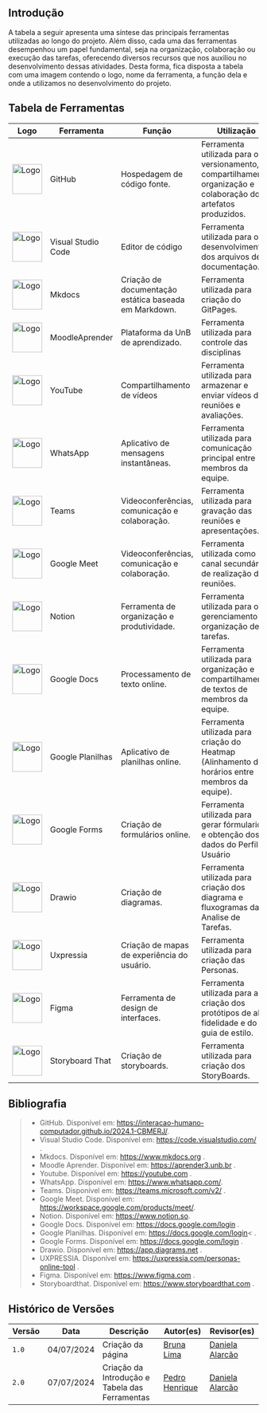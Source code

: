 ## Introdução
A tabela a seguir apresenta uma síntese das principais ferramentas utilizadas ao longo do projeto. Além disso, cada uma das ferramentas desempenhou um papel fundamental, seja na organização, colaboração ou execução das tarefas, oferecendo diversos recursos que nos auxiliou no desenvolvimento dessas atividades. Desta forma, fica disposta a tabela com uma imagem contendo o logo, nome da ferramenta, a função dela e onde a utilizamos no desenvolvimento do projeto. 



## Tabela de Ferramentas

| Logo | Ferramenta | Função | Utilização |
|----------|--------|----------|----------|
| <img alt="Logo" src="../imgs/GitHub.png" width="60px">| GitHub  | Hospedagem de código fonte. | Ferramenta utilizada para o versionamento, compartilhamento, organização e colaboração dos artefatos produzidos.  |
| <img alt="Logo" src="../imgs/VsCode.jpg" width="60px">  | Visual Studio Code | Editor de código | Ferramenta utilizada para o desenvolvimento dos arquivos de documentação.   |
| <img alt="Logo" src="../imgs/MkdocsLogo.png" width="60px">  | Mkdocs | Criação de documentação estática baseada em Markdown. |  Ferramenta utilizada para criação do GitPages.  |
| <img alt="Logo" src="../imgs/Aprender.png" width="60px">  | MoodleAprender | Plataforma da UnB de aprendizado. |  Ferramenta utilizada para controle das disciplinas  |
| <img alt="Logo" src="../imgs/Youtube.jpg" width="60px">  | YouTube | Compartilhamento de vídeos  |  Ferramenta utilizada para armazenar e enviar vídeos de reuniões e avaliações.  |
| <img alt="Logo" src="../imgs/Whats.png" width="60px">  | WhatsApp  | Aplicativo de mensagens instantâneas. | Ferramenta utilizada para comunicação principal entre membros da equipe.   |
| <img alt="Logo" src="../imgs/Teams.png" width="60px">  | Teams | Videoconferências, comunicação e colaboração. | Ferramenta utilizada para gravação das reuniões e apresentações.   |
| <img alt="Logo" src="../imgs/Meet.png" width="60px">  | Google Meet | Videoconferências, comunicação e colaboração.  | Ferramenta utilizada como canal secundário de realização das reuniões.   |
| <img alt="Logo" src="../imgs/Notion.png" width="60px">  | Notion  | Ferramenta de organização e produtividade. | Ferramenta utilizada para o gerenciamento e organização de tarefas.   |
| <img alt="Logo" src="../imgs/GoogleDocs.png" width="60px">  | Google Docs| Processamento de texto online. |  Ferramenta utilizada para organização e compartilhamento de textos de membros da equipe.  |
| <img alt="Logo" src="../imgs/Planilhas.png" width="60px">  | Google Planilhas | Aplicativo de planilhas online. | Ferramenta utilizada para criação do Heatmap (Alinhamento de horários entre membros da equipe).    |
| <img alt="Logo" src="../imgs/GoogleForms.png" width="60px">  | Google Forms |Criação de formulários online. | Ferramenta utilizada para gerar fórmularios e obtenção dos dados do Perfil do Usuário |    |
| <img alt="Logo" src="../imgs/Draw.png" width="60px">  | Drawio | Criação de diagramas.  | Ferramenta utilizada para criação dos diagrama e fluxogramas da Analise de Tarefas.    |
| <img alt="Logo" src="../imgs/Uxpressia.png" width="60px">  | Uxpressia | Criação de mapas de experiência do usuário.  | Ferramenta utilizada para criação das Personas.   |
| <img alt="Logo" src="../imgs/Figma.jpg" width="60px">  | Figma | Ferramenta de design de interfaces.  |  Ferramenta utilizada para a criação dos protótipos de alta fidelidade e do guia de estilo.  |
| <img alt="Logo" src="../imgs/StoryboardThat.png" width="60px">  | Storyboard That | Criação de storyboards.  | Ferramenta utilizada para criação dos StoryBoards.   |

## Bibliografia
>- GitHub. Disponível em: <a href="https://interacao-humano-computador.github.io/2024.1-CBMERJ/">https://interacao-humano-computador.github.io/2024.1-CBMERJ/</a>. 
>- Visual Studio Code. Disponível em: <a href="https://code.visualstudio.com/">https://code.visualstudio.com/</a> . 
>- Mkdocs. Disponível em: <a href="https://www.mkdocs.org">https://www.mkdocs.org</a> . 
>- Moodle Aprender. Disponível em: <a href="https://aprender3.unb.br">https://aprender3.unb.br</a> . 
>- Youtube. Disponível em: <a href="https://youtube.com">https://youtube.com</a> . 
>- WhatsApp. Disponível em: <a href="https://www.whatsapp.com/">https://www.whatsapp.com/</a>.
>- Teams. Disponível em: <a href="https://teams.microsoft.com/v2/">https://teams.microsoft.com/v2/</a> .  
>- Google Meet. Disponível em: <a href="https://workspace.google.com/products/meet/">https://workspace.google.com/products/meet/</a>.
>- Notion. Disponível em: <a href="https://www.notion.so">https://www.notion.so</a>. 
>- Google Docs. Disponível em: <a href="https://docs.google.com/login">https://docs.google.com/login</a> .
>- Google Planilhas. Disponível em: <a href="https://docs.google.com/login">https://docs.google.com/login<</a> .
>- Google Forms. Disponível em: <a href="https://docs.google.com/login">https://docs.google.com/login</a> .
>- Drawio. Disponível em: <a href="https://app.diagrams.net">https://app.diagrams.net</a> . 
>- UXPRESSIA. Disponível em: <a href="https://uxpressia.com/personas-online-tool">https://uxpressia.com/personas-online-tool </a> .
>- Figma. Disponível em: <a href="https://www.figma.com">https://www.figma.com</a> . 
>- Storyboardthat. Disponível em: <a href="https://www.storyboardthat.com">https://www.storyboardthat.com</a> . 



## Histórico de Versões

| Versão  | Data       | Descrição                 | Autor(es)                                | Revisor(es)                                    |
| ------- | :--------: | ------------------------- | ---------------------------------------- | ---------------------------------------------- |
| `1.0`   | 04/07/2024 | Criação da página         | [Bruna Lima](https://github.com/libruna) | [Daniela Alarcão](https://github.com/danialarcao)|
| `2.0`   | 07/07/2024 | Criação da Introdução e Tabela das Ferramentas       | [Pedro Henrique](https://github.com/PedroHhenriq) | [Daniela Alarcão](https://github.com/danialarcao)|

